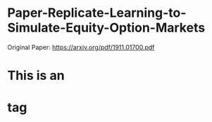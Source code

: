 # Paper-Replicate-Learning-to-Simulate-Equity-Option-Markets

Original Paper: https://arxiv.org/pdf/1911.01700.pdf
# This is an <h1> tag

